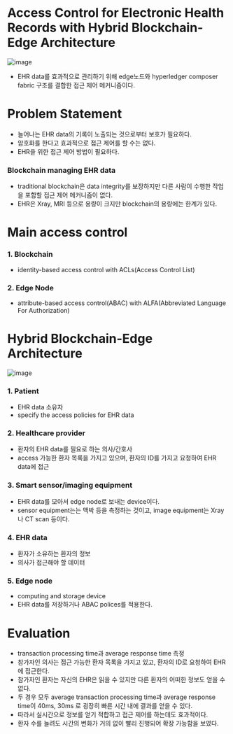 # Access Control for Electronic Health Records with Hybrid Blockchain-Edge Architecture
![image](https://user-images.githubusercontent.com/68576770/106689855-0e495c80-6614-11eb-856e-9e265afcf98e.png)
- EHR data를 효과적으로 관리하기 위해 edge노드와 hyperledger composer fabric 구조를 결합한 접근 제어 메커니즘이다.
# Problem Statement
- 늘어나는 EHR data의 기록이 노출되는 것으로부터 보호가 필요하다.
- 암호화를 한다고 효과적으로 접근 제어를 할 수는 없다.
- EHR을 위한 접근 제어 방법이 필요하다.
### Blockchain managing EHR data
- traditional blockchain은 data integrity를 보장하지만 다른 사람이 수행한 작업을 포함할 접근 제어 메커니즘이 없다.
- EHR은 Xray, MRI 등으로 용량이 크지만 blockchain의 용량에는 한계가 있다.
# Main access control 
### 1. Blockchain
- identity-based access control with ACLs(Access Control List)
### 2. Edge Node
- attribute-based access control(ABAC) with ALFA(Abbreviated Language For Authorization)
# Hybrid Blockchain-Edge Architecture
![image](https://user-images.githubusercontent.com/68576770/106697944-25dc1180-6623-11eb-9be2-d073c9aff3c9.png)
### 1. Patient
- EHR data 소유자
- specify the access policies for EHR data
### 2. Healthcare provider
- 환자의 EHR data를 필요로 하는 의사/간호사
- access 가능한 환자 목록을 가지고 있으며, 환자의 ID를 가지고 요청하여 EHR data에 접근
### 3. Smart sensor/imaging equipment
- EHR data를 모아서 edge node로 보내는 device이다.
- sensor equipment는는 맥박 등을 측정하는 것이고, image equipment는 Xray나 CT scan 등이다.
### 4. EHR data
- 환자가 소유하는 환자의 정보
- 의사가 접근해야 할 데이터
### 5. Edge node
- computing and storage device
- EHR data를 저장하거나 ABAC polices를 적용한다.
# Evaluation
- transaction processing time과 average response time 측정
- 참가자인 의사는 접근 가능한 환자 목록을 가지고 있고, 환자의 ID로 요청하여 EHR에 접근한다.
- 참가자인 환자는 자신의 EHR은 읽을 수 있지만 다른 환자의 어떠한 정보도 얻을 수 없다.
- 두 경우 모두 average transaction processing time과 average response time이 40ms, 30ms 로 굉장히 빠른 시간 내에 결과를 얻을 수 있다.
- 따라서 실시간으로 정보를 얻기 적합하고 접근 제어를 하는데도 효과적이다.
- 환자 수를 늘려도 시간의 변화가 거의 없이 빨리 진행되어 확장 가능함을 보였다.